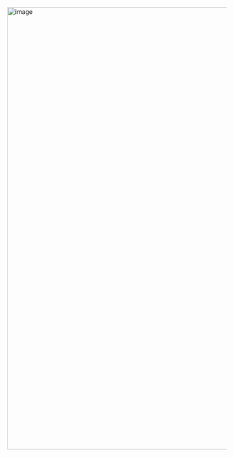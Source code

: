 

<img width="1016" alt="image" src="https://github.com/git-thaitech/design-patterns/assets/72333463/0aa52a0b-d182-49fd-9f1d-c2436eec9c8b">

